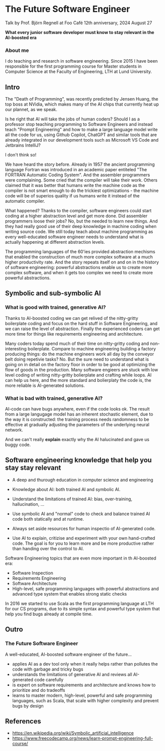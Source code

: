 # The Future Software Engineer

Talk by Prof. Björn Regnell at Foo Café 12th anniversary, 2024 August 27 

**What every junior software developer must know to stay relevant in the AI-boosted era**

### About me
I do teaching and research in software engineering. Since 2015 I have been responsible for the first programming course for Master students in Computer Science at the Faculty of Engineering, LTH at Lund University. 

## Intro

The "Death of Programming", was recently predicted by Jensen Huang, the top boss at NVidia, which makes many of the AI chips that currently heat up our plannet, as we speak.

Is he right that AI will take the jobs of human coders? Should I as a professor stop teaching programming to Software Engineers and instead teach "Prompt Engineering" and how to make a large language model write all the code for us, using Github Copilot, ChatGPT and similar tools that are already integrated in our development tools such as Microsoft VS Code and Jetbrains IntelliJ?

I don't think so!

We have heard the story before. Already in 1957 the ancient programming language Fortran was introduced in an academic paper entiteled "The FORTRAN Automatic Coding System". And the assembler programmers were complaining. Some cried that the compiler will take their work. Others claimed that it was better that humans write the machine code as the compiler is not smart enough to do the trickiest optimizations - the machine code will be of superios quality if us humans write it instead of the automatic compiler.

What happened? Thanks to the compiler, software engineers could start coding at a higher abstraction level and get more done. Did assembler programmers loose their jobs? No, but the needed to learn new things. And they had really good use of their deep knowledge in machine coding when writing source code. We still today teach about machine programming as every well-educated software engineer needs to understand what is actually happening at different abstraction levels.

The programming languages of the 60'ies provided abstraction mechisms that enabled the construction of much more complex software at a much higher productivity rate. And the story repeats itself on and on in the history of software engineering: powerful abstractions enable us to create more complex software, and when it gets too complex we need to create more powerful abstractions.   

## Symbolic and sub-symbolic AI

### What is good with trained, generative AI?

Thanks to AI-boosted coding we can get relived of the nitty-gritty boilerplate coding and focus on the hard stuff in Software Engineering, and we can raise the level of abstraction. Finally the experienced coders can get more time for things like requirements engineering and architecture. 

Many coders today spend much of their time on nitty-gritty coding and non-interesting boilerplate. Compare to machine engineering building a factory producing things: do the machine engineers work all day by the conveyor belt doing repetivie tasks? No. But the sure need to understand what is going on in detail on the factory floor in order to be good at optimizing the flow of goods in the production. Many software engieers are stuck with low level coding of writing nitty-gritty bolierplate and crafting while loops. AI can help us here, and the more standard and bolierplaty the code is, the more reliable is AI-generated solutions.

### What is bad with trained, generative AI?

AI-code can have bugs anywhere, even if the code looks ok. The result from a large langugage model has an inherent stochastic element, due to the way it is constructed: the training process needs randomness to be effective at gradually adjusting the parameters of the underlying neural network. 

And we can't really **explain** exactly why the AI halucinated and gave us buggy code. 

## Software engineering knowledge that help you stay stay relevant

* A deep and thurough education in computer science and engineering

* Knowledge about AI: both trained AI and symbolic AI.
* Understand the limitations of trained AI: bias, over-training, hallucination, ... 
* Use symbolic AI and "normal" code to check and balance trained AI code both statically and at runtime.
* Always set aside resources for human inspectio of AI-generated code.
* Use AI to explain, critizise and experiment with your own hand-crafted code. The goal is for you to learn more and be more productive rather than handing over the control to AI.

Software Engineering topics that are even more important in th AI-boosted era:
* Software Inspection
* Requirements Engineering
* Software Architecture
* High-level, safe programming languages with powerful abstractions and advanced type system that enables strong static checks

In 2016 we started to use Scala as the first programming language at LTH for our CS programs, due to its simple syntax and powerful type system that help you find bugs already at compile time.  

## Outro

### The Future Software Engineer

A well-educated, AI-boosted software engineer of the future...
* applies AI as a dev tool only when it really helps rather than pollutes the code with garbage and tricky bugs
* understands the limitations of generative AI and reviews all AI-generated code carefully
* is expert on software requirements and architecture and knows how to prioritize and do tradeoffs
* learns to master modern, high-level, powerful and safe programming languages, such as Scala, that scale with higher complexity and prevent bugs by design


## References

* https://en.wikipedia.org/wiki/Symbolic_artificial_intelligence
* https://www.freecodecamp.org/news/learn-prompt-engineering-full-course/
